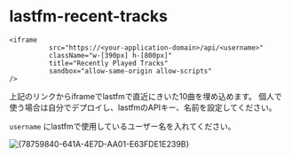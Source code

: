 # lastfm-recent-tracks

```
<iframe
          src="https://<your-application-domain>/api/<username>"
          className="w-[390px] h-[800px]"
          title="Recently Played Tracks"
          sandbox="allow-same-origin allow-scripts"
/>
```
上記のリンクからiframeでlastfmで直近にきいた10曲を埋め込めます。 
個人で使う場合は自分でデプロイし、lastfmのAPIキー、名前を設定してください。


`
username
`
にlastfmで使用しているユーザー名を入れてください。


![{78759840-641A-4E7D-AA01-E63FDE1E239B}](https://github.com/user-attachments/assets/e1b1b182-0d83-4c53-b5cd-e60638887d45)
